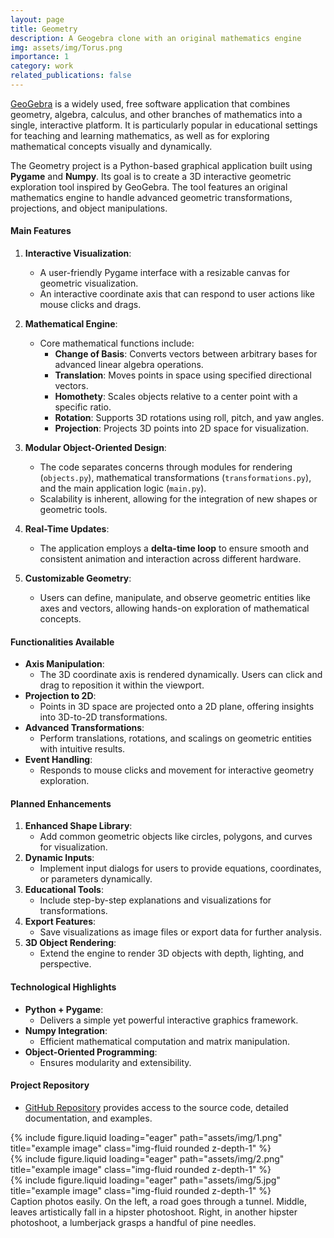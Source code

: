 ```yaml
---
layout: page
title: Geometry
description: A Geogebra clone with an original mathematics engine
img: assets/img/Torus.png
importance: 1
category: work
related_publications: false
---
```


[GeoGebra](https://www.geogebra.org/3d?lang=es) is a widely used, free software application that combines geometry, algebra, calculus, and other branches of mathematics into a single, interactive platform. It is particularly popular in educational settings for teaching and learning mathematics, as well as for exploring mathematical concepts visually and dynamically. 

The Geometry project is a Python-based graphical application built using **Pygame** and **Numpy**. Its goal is to create a 3D interactive geometric exploration tool inspired by GeoGebra. The tool features an original mathematics engine to handle advanced geometric transformations, projections, and object manipulations.

#### **Main Features**
1. **Interactive Visualization**:
   - A user-friendly Pygame interface with a resizable canvas for geometric visualization.
   - An interactive coordinate axis that can respond to user actions like mouse clicks and drags.

2. **Mathematical Engine**:
   - Core mathematical functions include:
     - **Change of Basis**: Converts vectors between arbitrary bases for advanced linear algebra operations.
     - **Translation**: Moves points in space using specified directional vectors.
     - **Homothety**: Scales objects relative to a center point with a specific ratio.
     - **Rotation**: Supports 3D rotations using roll, pitch, and yaw angles.
     - **Projection**: Projects 3D points into 2D space for visualization.

3. **Modular Object-Oriented Design**:
   - The code separates concerns through modules for rendering (`objects.py`), mathematical transformations (`transformations.py`), and the main application logic (`main.py`).
   - Scalability is inherent, allowing for the integration of new shapes or geometric tools.

4. **Real-Time Updates**:
   - The application employs a **delta-time loop** to ensure smooth and consistent animation and interaction across different hardware.

5. **Customizable Geometry**:
   - Users can define, manipulate, and observe geometric entities like axes and vectors, allowing hands-on exploration of mathematical concepts.

#### **Functionalities Available**
- **Axis Manipulation**:
  - The 3D coordinate axis is rendered dynamically. Users can click and drag to reposition it within the viewport.
- **Projection to 2D**:
  - Points in 3D space are projected onto a 2D plane, offering insights into 3D-to-2D transformations.
- **Advanced Transformations**:
  - Perform translations, rotations, and scalings on geometric entities with intuitive results.
- **Event Handling**:
  - Responds to mouse clicks and movement for interactive geometry exploration.

#### **Planned Enhancements**
1. **Enhanced Shape Library**:
   - Add common geometric objects like circles, polygons, and curves for visualization.
2. **Dynamic Inputs**:
   - Implement input dialogs for users to provide equations, coordinates, or parameters dynamically.
3. **Educational Tools**:
   - Include step-by-step explanations and visualizations for transformations.
4. **Export Features**:
   - Save visualizations as image files or export data for further analysis.
5. **3D Object Rendering**:
   - Extend the engine to render 3D objects with depth, lighting, and perspective.

#### **Technological Highlights**
- **Python + Pygame**:
  - Delivers a simple yet powerful interactive graphics framework.
- **Numpy Integration**:
  - Efficient mathematical computation and matrix manipulation.
- **Object-Oriented Programming**:
  - Ensures modularity and extensibility.

#### **Project Repository**
- [GitHub Repository](https://github.com/Tutusaus/Geometry) provides access to the source code, detailed documentation, and examples.

<div class="row">
    <div class="col-sm mt-3 mt-md-0">
        {% include figure.liquid loading="eager" path="assets/img/1.png" title="example image" class="img-fluid rounded z-depth-1" %}
    </div>
    <div class="col-sm mt-3 mt-md-0">
        {% include figure.liquid loading="eager" path="assets/img/2.png" title="example image" class="img-fluid rounded z-depth-1" %}
    </div>
    <div class="col-sm mt-3 mt-md-0">
        {% include figure.liquid loading="eager" path="assets/img/5.jpg" title="example image" class="img-fluid rounded z-depth-1" %}
    </div>
</div>
<div class="caption">
    Caption photos easily. On the left, a road goes through a tunnel. Middle, leaves artistically fall in a hipster photoshoot. Right, in another hipster photoshoot, a lumberjack grasps a handful of pine needles.
</div>